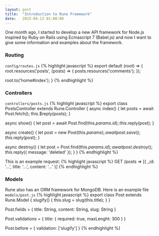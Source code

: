 ```yaml
---
layout: post
title:  "Introduction to Rune Framework"
date:   2015-04-13 01:00:00
---
```


One month ago, I started to develop a new API framework for Node.js inspired by
Ruby on Rails using Ecmascript 7 (Babel.js) and now I want to give some
information and examples about the framework.


### Routing

```config/routes.js```
{% highlight javascript %}
export default (root) => {
  root.resources('posts', (posts) => {
    posts.resources('comments');
  });

  root.to('home#index');
}
{% endhighlight %}


### Controllers
```controllers/posts.js```
{% highlight javascript %}
export class PostsController extends Rune.Controller {
  async index() {
    let posts = await Post.fetch();
    this.$reply(posts);
  }

  async show() {
    let post = await Post.find(this.$params.id);
    this.$reply(post);
  }

  async create() {
    let post = new Post(this.$params);
    await post.save();
    this.$reply(post);
  }

  async destroy() {
    let post = Post.find(this.$params.id);
    await post.destroy();
    this.$reply({ message: 'deleted' });
  }
}
{% endhighlight %}

This is an example request:
{% highlight javascript %}
GET /posts
=> [{ _id: '...', title: '...', content: '...' }]
{% endhighlight %}

### Models

Rune also has an ORM framework for MongoDB.
Here is an example file ```models/post.js```
{% highlight javascript %}
export class Post extends Rune.Model {
  slugify() {
    this.slug = slug(this.title);
  }
}

Post.fields = {
  title: String,
  content: String,
  slug: String
}

Post.validations = {
  title: { required: true, maxLenght: 300 }
}

Post.before = {
  validation: ['slugify']
}
{% endhighlight %}